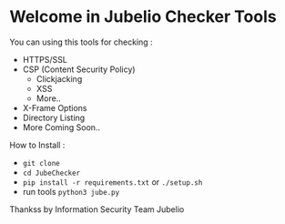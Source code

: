 # Welcome in Jubelio Checker Tools

You can using this tools for checking :
- HTTPS/SSL
- CSP (Content Security Policy)
    - Clickjacking
    - XSS
    - More..
- X-Frame Options
- Directory Listing
- More Coming Soon..


How to Install :
- `git clone `
- `cd JubeChecker`
- `pip install -r requirements.txt` or `./setup.sh`
- run tools `python3 jube.py`

Thankss by Information Security Team Jubelio
